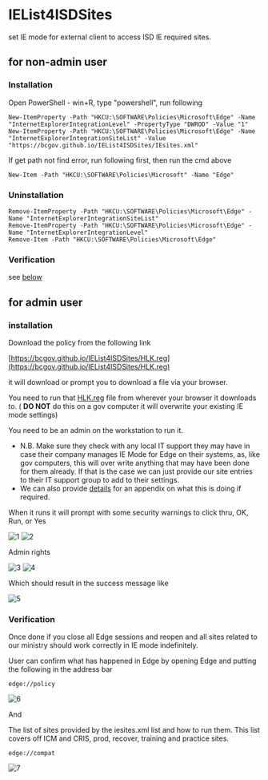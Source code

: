 # IEList4ISDSites
set IE mode for external client to access ISD IE required sites.

## for non-admin user

### Installation 

Open PowerShell - win+R, type "powershell", run following
```
New-ItemProperty -Path "HKCU:\SOFTWARE\Policies\Microsoft\Edge" -Name "InternetExplorerIntegrationLevel" -PropertyType "DWROD" -Value "1"
New-ItemProperty -Path "HKCU:\SOFTWARE\Policies\Microsoft\Edge" -Name "InternetExplorerIntegrationSiteList" -Value "https://bcgov.github.io/IEList4ISDSites/IEsites.xml"
```
If get path not find error, run following first, then run the cmd above
```
New-Item -Path "HKCU:\SOFTWARE\Policies\Microsoft" -Name "Edge"
```

### Uninstallation
```
Remove-ItemProperty -Path "HKCU:\SOFTWARE\Policies\Microsoft\Edge" -Name "InternetExplorerIntegrationSiteList"
Remove-ItemProperty -Path "HKCU:\SOFTWARE\Policies\Microsoft\Edge" -Name "InternetExplorerIntegrationLevel"
Remove-Item -Path "HKCU:\SOFTWARE\Policies\Microsoft\Edge"
```

### Verification
see [below](#verification-1)

## for admin user

### installation
Download the policy from the following link

[https://bcgov.github.io/IEList4ISDSites/HLK.reg](https://bcgov.github.io/IEList4ISDSites/HLK.reg)

it will download or prompt you to download a file via your browser.

You need to run that [HLK.reg](docs/HLK.reg) file from wherever your browser it downloads to.   ( **DO NOT** do this on a gov computer it will overwrite your existing IE mode settings)

You need to be an admin on the workstation to run it.

- N.B. Make sure they check with any local IT support they may have in case their company manages IE Mode for Edge on their systems, as, like gov computers, this will over write anything that may have been done for them already.  If that is the case we can just provide our site entries to their IT support group to add to their settings.
- We can also provide [details](docs/IEsites.xml) for an appendix on what this is doing if required.

When it runs it will prompt with some security warnings to click thru, OK, Run, or Yes

![1](https://user-images.githubusercontent.com/11949273/172456786-4d9bb285-81ed-4a30-8962-db9215406807.png)
![2](https://user-images.githubusercontent.com/11949273/172457045-6455e82e-60e9-4dd5-b22a-4b2042e70885.png)

Admin rights

![3](https://user-images.githubusercontent.com/11949273/172457091-e17b2025-20a5-4bb1-a2a2-80db2e2af489.png)
![4](https://user-images.githubusercontent.com/11949273/172457110-c7a77970-a5e9-42db-9250-6e106571efc1.png)

Which should result in the success message like

![5](https://user-images.githubusercontent.com/11949273/172457156-0d89621f-1683-46cc-b67b-db631826f2ee.png)


### Verification

Once done if you close all Edge sessions and reopen and all sites related to our ministry should work correctly in IE mode indefinitely.

User can confirm what has happened in Edge by opening Edge and putting the following in the address bar

`edge://policy`

![6](https://user-images.githubusercontent.com/11949273/172457227-98c6b33b-0e7a-417c-987e-94c0ff26cff0.png)

And

The list of sites provided by the iesites.xml list and how to run them.  This list covers off ICM and CRIS, prod, recover, training and practice sites.

`edge://compat`

![7](https://user-images.githubusercontent.com/11949273/172457272-7da65742-a14c-466b-9119-f31363dd0ad6.png)

